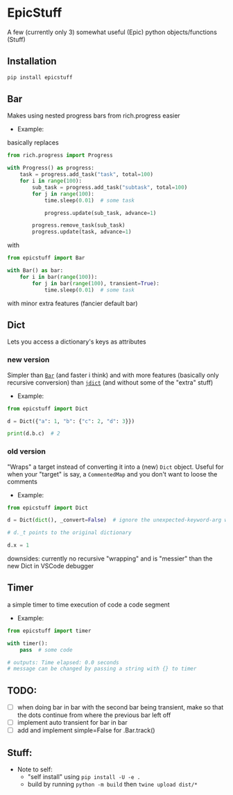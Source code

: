 # EpicStuff

A few (currently only 3) somewhat useful (Epic) python objects/functions (Stuff)

## Installation

```bash
pip install epicstuff
```

## Bar

Makes using nested progress bars from rich.progress easier

-   Example:

basically replaces

```python
from rich.progress import Progress

with Progress() as progress:
	task = progress.add_task("task", total=100)
	for i in range(100):
		sub_task = progress.add_task("subtask", total=100)
		for j in range(100):
			time.sleep(0.01)  # some task

			progress.update(sub_task, advance=1)

		progress.remove_task(sub_task)
		progress.update(task, advance=1)

```

with

```python
from epicstuff import Bar

with Bar() as bar:
	for i in bar(range(100)):
		for j in bar(range(100), transient=True):
			time.sleep(0.01)  # some task
```

with minor extra features (fancier default bar)

## Dict

Lets you access a dictionary's keys as attributes

### new version

Simpler than [`Bar`](https://pypi.org/project/python-box/) (and faster i think) and with more features (basically only recursive conversion) than [`jdict`](https://pypi.org/project/pyjdict/) (and without some of the "extra" stuff)

-   Example:

```python
from epicstuff import Dict

d = Dict({"a": 1, "b": {"c": 2, "d": 3}})

print(d.b.c)  # 2
```

### old version

"Wraps" a target instead of converting it into a (new) `Dict` object. Useful for when your "target" is say, a `CommentedMap` and you don't want to loose the comments

-   Example:

```python
from epicstuff import Dict

d = Dict(dict(), _convert=False)  # ignore the unexpected-keyword-arg warning

# d._t points to the original dictionary

d.x = 1
```

downsides: currently no recursive "wrapping" and is "messier" than the new Dict in VSCode debugger

## Timer

a simple timer to time execution of code a code segment

-   Example:

```python
from epicstuff import timer

with timer():
	pass  # some code

# outputs: Time elapsed: 0.0 seconds
# message can be changed by passing a string with {} to timer
```

## TODO:

-   [ ] when doing bar in bar with the second bar being transient, make so that the dots continue from where the previous bar left off
-   [ ] implement auto transient for bar in bar
-   [ ] add and implement simple=False for .Bar.track()

## Stuff:

-   Note to self:
    -   "self install" using `pip install -U -e .`
    -   build by running `python -m build` then `twine upload dist/*`

